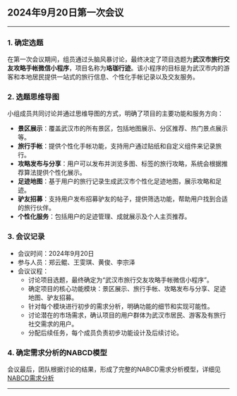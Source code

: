 
## 2024年9月20日第一次会议

---

### 1. 确定选题

在第一次会议期间，组员通过头脑风暴讨论，最终决定了项目选题为**武汉市旅行交友攻略手帐微信小程序**，项目名称为**珞珈行迹**。该小程序的目标是为武汉市内的游客和本地居民提供一站式的旅行信息、个性化手帐记录以及交友服务。

### 2. 选题思维导图

小组成员共同讨论并通过思维导图的方式，明确了项目的主要功能和服务方向：

- **景区展示**：覆盖武汉市的所有景区，包括地图展示、分区推荐、热门景点展示等。
- **旅行手帐**：提供个性化手帐功能，支持用户通过贴纸和自定义组件来记录旅行。
- **攻略发布与分享**：用户可以发布并浏览多图、标签的旅行攻略，系统会根据推荐算法提供个性化展示。
- **足迹地图**：基于用户的旅行记录生成武汉市个性化足迹地图，展示攻略和足迹。
- **驴友招募**：支持用户发布招募驴友的帖子，提供筛选功能，帮助用户找到合适的旅行伙伴。
- **个性化服务**：包括用户的足迹管理、成就展示及个人主页推荐。

### 3. 会议记录

- 会议时间：2024年9月20日
- 参与人员：郑云鲲、王雯琪、黄俊、李宗泽
- 会议议程：
  - 讨论项目选题，最终确定为“武汉市旅行交友攻略手帐微信小程序”。
  - 确定项目的核心功能模块：景区展示、旅行手帐、攻略发布与分享、足迹地图、驴友招募。
  - 针对每个模块进行初步的需求分析，明确功能的细节和实现可能性。
  - 讨论潜在的市场需求，确认项目的用户群体为武汉市居民、游客及有旅行社交需求的用户。
  - 分配后续任务，每个成员负责初步功能设计及后续讨论。

### 4. 确定需求分析的NABCD模型

会议最后，团队根据讨论的结果，形成了完整的NABCD需求分析模型，详细见[NABCD需求分析](NABCD.md)

---

